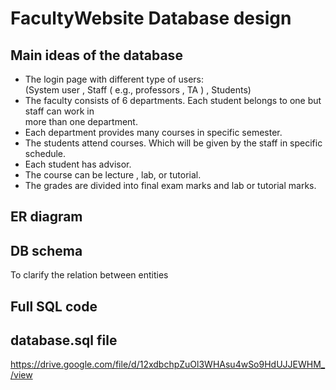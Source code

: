 # FacultyWebsite Database design 
## Main ideas of the database
<ul>
  <li> The login page with different type of users: </li>
    (System user , Staff ( e.g., professors , TA ) , Students)
  <li> The faculty consists of 6 departments. Each student belongs to one but staff can work in </li>
  more than one department.
  <li> Each department provides many courses in specific semester.</li>
  <li> The students attend courses. Which will be given by the staff in specific schedule.</li>
  <li> Each student has advisor.</li>
  <li> The course can be lecture , lab, or tutorial.</li>
  <li> The grades are divided into final exam marks and lab or tutorial marks.</li>
</ul>

## ER diagram
## DB schema 
To clarify the relation between entities
## Full SQL code
## database.sql file 
<https://drive.google.com/file/d/12xdbchpZuOl3WHAsu4wSo9HdUJJEWHM_/view>
